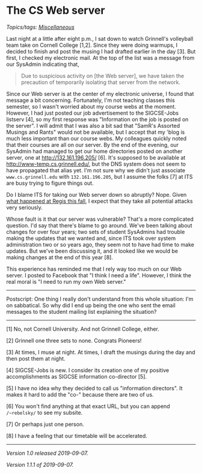 The CS Web server
=================

*Topics/tags: [Miscellaneous](index-misc)*

Last night at a little after eight p.m., I sat down to watch
Grinnell's volleyball team take on Cornell College [1,2].  Since
they were doing warmups, I decided to finish and post the musing I
had drafted earlier in the day [3].  But first, I checked my
electronic mail.  At the top of the list was a message from our
SysAdmin indicating that,

> Due to suspicious activity on [the Web server], we have  taken
the precaution of temporarily isolating that server from the network.

Since our Web server is at the center of my electronic universe, I
found that message a bit concerning.  Fortunately, I'm not teaching
classes this semester, so I wasn't worried about my course webs at
the moment.  However, I had just posted our job advertisement to
the SIGCSE-Jobs listserv [4], so my first response was "Information
on the job is posted on the server".  I will admit that I was also
a bit sad that "SamR's Assorted Musings and Rants" would not be
available, but I accept that my 'blog is much less important than our
course webs.  My colleagues quickly noted that their courses are all 
on our server.  By the end of the evening, our SysAdmin had managed
to get our home directories posted on another server, one at
<http://132.161.196.205/> [6].  It's supposed to be available at
<http://www-temp.cs.grinnell.edu/>, but the DNS system does not
seem to have propagated that alias yet.  I'm not sure why we didn't
just associate `www.cs.grinnell.edu` with `132.161.196.205`, but
I assume the folks [7] at ITS are busy trying to figure things out.

Do I blame ITS for taking our Web server down so abruptly?  Nope.
Given [what happened at Regis this fall](https://www.regisupdates.com/),
I expect that they take all potential attacks very seriously.

Whose fault is it that our server was vulnerable?  That's a more
complicated question.  I'd say that there's blame to go around.
We've been talking about changes for over four years; two sets of
student SysAdmins had trouble making the updates that we wanted
and, since ITS took over system administration two or so years ago,
they seem not to have had time to make updates.  But we've been
discussing it, and it looked like we would be making changes at the
end of this year [8].

This experience has reminded me that I rely way too much on our
Web server.  I posted to Facebook that "I think I need a life".
However, I think the real moral is "I need to run my own Web server."

---

Postscript: One thing I really don't understand from this whole situation:
I'm on sabbatical.  So why did I end up being the one who sent the email
messages to the student mailing list explaining the situation?

---

[1] No, not Cornell University.  And not Grinnell College, either.

[2] Grinnell one three sets to none.  Congrats Pioneers!

[3] At times, I muse at night.  At times, I draft the musings during
the day and then post them at night.

[4] SIGCSE-Jobs is new.  I consider its creation one of my positive
accomplishments as SIGCSE information co-director [5].

[5] I have no idea why they decided to call us "information directors".
It makes it hard to add the "co-" because there are two of us.

[6] You won't find anything at that exact URL, but you can append
`/~rebelsky/` to see my subsite.

[7] Or perhaps just one person.

[8] I have a feeling that our timetable will be accelerated.

---

*Version 1.0 released 2019-09-07.*

*Version 1.1.1 of 2019-09-07.*
